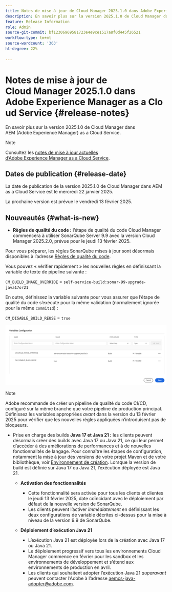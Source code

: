 ```yaml
---
title: Notes de mise à jour de Cloud Manager 2025.1.0 dans Adobe Experience Manager as a Cloud Service
description: En savoir plus sur la version 2025.1.0 de Cloud Manager dans AEM as a Cloud Service.
feature: Release Information
role: Admin
source-git-commit: bf12306969581723e4e9ce1517a8f0d445f26521
workflow-type: tm+mt
source-wordcount: '363'
ht-degree: 22%

---
```


# Notes de mise à jour de Cloud Manager 2025.1.0 dans Adobe Experience Manager as a Cloud Service {#release-notes}

En savoir plus sur la version 2025.1.0 de Cloud Manager dans AEM (Adobe Experience Manager) as a Cloud Service.

>[!NOTE]
>
>Consultez les [notes de mise à jour actuelles d’Adobe Experience Manager as a Cloud Service](/help/release-notes/release-notes-cloud/release-notes-current.md).

## Dates de publication {#release-date}

La date de publication de la version 2025.1.0 de Cloud Manager dans AEM as a Cloud Service est le mercredi 22 janvier 2025.

La prochaine version est prévue le vendredi 13 février 2025.


## Nouveautés {#what-is-new}

* **Règles de qualité du code :** l’étape de qualité du code Cloud Manager commencera à utiliser SonarQube Server 9.9 avec la version Cloud Manager 2025.2.0, prévue pour le jeudi 13 février 2025.

Pour vous préparer, les règles SonarQube mises à jour sont désormais disponibles à l’adresse [Règles de qualité du code](/help/implementing/cloud-manager/code-quality-testing.md#understanding-code-quality-rules).

Vous pouvez « vérifier rapidement » les nouvelles règles en définissant la variable de texte de pipeline suivante :

`CM_BUILD_IMAGE_OVERRIDE` = `self-service-build:sonar-99-upgrade-java17or21`

En outre, définissez la variable suivante pour vous assurer que l’étape de qualité du code s’exécute pour la même validation (normalement ignorée pour la même `commitId`) :

`CM_DISABLE_BUILD_REUSE` = `true`

![Page de configuration des variables](/help/implementing/cloud-manager/release-notes/assets/variables-config.png)

>[!NOTE]
>
>Adobe recommande de créer un pipeline de qualité du code CI/CD, configuré sur la même branche que votre pipeline de production principal. Définissez les variables appropriées *avant* dans la version du 13 février 2025 pour vérifier que les nouvelles règles appliquées n’introduisent pas de bloqueurs.

* Prise en charge des builds **Java 17 et Java 21 :** les clients peuvent désormais créer des builds avec Java 17 ou Java 21, ce qui leur permet d’accéder à des améliorations de performances et à de nouvelles fonctionnalités de langage. Pour connaître les étapes de configuration, notamment la mise à jour des versions de votre projet Maven et de votre bibliothèque, voir [Environnement de création](/help/implementing/cloud-manager/getting-access-to-aem-in-cloud/build-environment-details.md). Lorsque la version de build est définie sur Java 17 ou Java 21, l’exécution déployée est Java 21.

   * **Activation des fonctionnalités**
      * Cette fonctionnalité sera activée pour tous les clients et clientes le jeudi 13 février 2025, date coïncidant avec le déploiement par défaut de la nouvelle version de SonarQube.
      * Les clients peuvent l’activer *immédiatement* en définissant les deux configurations de variable décrites ci-dessus pour la mise à niveau de la version 9.9 de SonarQube.

   * **Déploiement d’exécution Java 21**
      * L’exécution Java 21 est déployée lors de la création avec Java 17 ou Java 21.
      * Le déploiement progressif vers tous les environnements Cloud Manager commence en février pour les sandbox et les environnements de développement et s’étend aux environnements de production en avril.
      * Les clients qui souhaitent adopter l’exécution Java 21 *auparavant* peuvent contacter l’Adobe à l’adresse [aemcs-java-adopter@adobe.com](mailto:aemcs-java-adopter@adobe.com).


<!-- ## Early adoption program {#early-adoption}

Be a part of Cloud Manager's early adoption program and have a chance to test upcoming features. -->

<!-- ## Bug fixes -->




<!-- ## Known issues {#known-issues} -->
